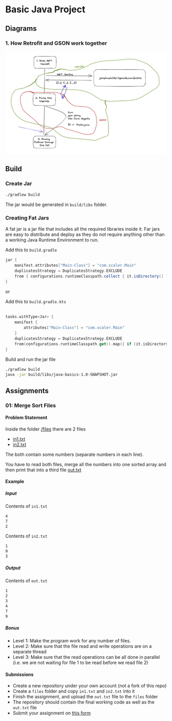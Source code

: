 # Basic Java Project 

## Diagrams 

### 1. How Retrofit and GSON work together

![](./docs/retrofit-gson-flow.png)

## Build 

### Create Jar 

```bash
./gradlew build
```

The jar would be generated in `build/libs` folder.

### Creating Fat Jars 

A fat jar is a jar file that includes all the required libraries inside it. 
Far jars are easy to distribute and deploy as they do not require anything other
than a working Java Runtime Environment to run. 

Add this to `build.gradle`

```groovy
jar {
    manifest.attributes["Main-Class"] = "com.scaler.Main"
    duplicatesStrategy = DuplicatesStrategy.EXCLUDE
    from { configurations.runtimeClasspath.collect { it.isDirectory() ? it : zipTree(it) } }
}
```
or

Add this to `build.gradle.kts`
```kts

tasks.withType<Jar> {
    manifest {
        attributes["Main-Class"] = "com.scaler.Main"
    }
    duplicatesStrategy = DuplicatesStrategy.EXCLUDE
    from(configurations.runtimeClasspath.get().map({ if (it.isDirectory) it else zipTree(it) }))
}
```

Build and run the jar file
```bash
./gradlew build
java -jar build/libs/java-basics-1.0-SNAPSHOT.jar
```

## Assignments 

### 01: Merge Sort Files 

#### Problem Statement

Inside the folder [/files](./files) there are 2 files 
- [in1.txt](./files/in1.txt)
- [in2.txt](./files/in2.txt)

The both contain some numbers (separate numbers in each line).

You have to read both files, merge all the numbers into one sorted array 
and then print that into a third file [out.txt](./files/out.txt)

#### Example 

##### Input
Contents of `in1.txt`
```
4
7
2
```

Contents of `in2.txt`
```
1 
9
3
```

##### Output 
Contents of `out.txt`
```
1
2
3
4
7
9
```

##### Bonus 

- Level 1: Make the program work for any number of files.
- Level 2: Make sure that the file read and write operations are on a separate thread 
- Level 3: Make sure that the read operations can be all done in parallel (i.e. we are not waiting for file 1 to be read before we read file 2)

#### Submissions 

- Create a new repository under your own account (not a fork of this repo) 
- Create a `files` folder and copy `in1.txt` and `in2.txt` into it
- Finish the assignment, and upload the `out.txt` file to the `files` folder 
- The repository should contain the final working code as well as the `out.txt` file
- Submit your assignment on [this form](https://docs.google.com/forms/d/e/1FAIpQLSd04RVGJCkye5RvYhARL1cN2TSWZmLw9LeCTLbk1iw7lv5JEw/viewform)